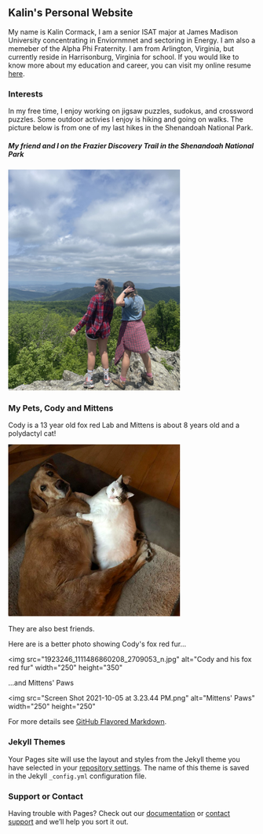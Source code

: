 ## Kalin's Personal Website

<body>
  
<p>My name is Kalin Cormack, I am a senior ISAT major at James Madison University concentrating in Enviornmnet and sectoring in Energy. I am also a memeber of the Alpha Phi Fraternity. I am from Arlington, Virginia, but currently reside in Harrisonburg, Virginia for school. If you would like to know more about my education and career, you can visit my online resume <a href="https://kalincormack.github.io/Resume/">here</a>.</p>
  
</body>  


### Interests

<body>

<p>In my free time, I enjoy working on jigsaw puzzles, sudokus, and crossword puzzles. Some outdoor activies I enjoy is hiking and going on walks. The picture below is from one of my last hikes in the Shenandoah National Park.</p>

</body>

<body>

<h5>My friend and I on the Frazier Discovery Trail in the Shenandoah National Park</h5>
<img style="text-align:center" src="IMG_9469.JPG" alt="My Friend and I on the Frazier Discovery Trail in the Shenandoah National Park" width="350" height="450">

</body>

<body>
  
  <h3>My Pets, Cody and Mittens</h3>

  <p>Cody is a 13 year old fox red Lab and Mittens is about 8 years old and a polydactyl cat!</p>
  
  <img src="Screen Shot 2021-10-05 at 3.08.27 PM.png" alt="Cody and Mittens" width="350" height="350">
  <p>They are also best friends.</p>
  
  <p>Here are is a better photo showing Cody's fox red fur...</p>
  
  <img src="1923246_1111486860208_2709053_n.jpg" alt="Cody and his fox red fur" width="250" height="350" 
      
  <p>...and Mittens' Paws</p>
       
  <img src="Screen Shot 2021-10-05 at 3.23.44 PM.png" alt="Mittens' Paws" width="250" height="250"

</body>



For more details see [GitHub Flavored Markdown](https://guides.github.com/features/mastering-markdown/).

### Jekyll Themes

Your Pages site will use the layout and styles from the Jekyll theme you have selected in your [repository settings](https://github.com/kalincormack/Personal-Website/settings/pages). The name of this theme is saved in the Jekyll `_config.yml` configuration file.

### Support or Contact

Having trouble with Pages? Check out our [documentation](https://docs.github.com/categories/github-pages-basics/) or [contact support](https://support.github.com/contact) and we’ll help you sort it out.
